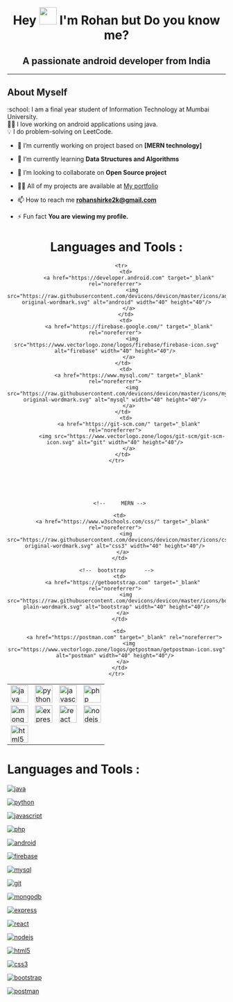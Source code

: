 <a href='https://svgshare.com/s/jje' ><img src='https://svgshare.com/i/jje.svg' title='' /></a>

<h1 align="center">Hey <img src="https://c.tenor.com/Wx9IEmZZXSoAAAAi/hi.gif" height="40" width="40" ><i class="fa-solid fa-envelope"></i> </img> I'm Rohan but Do you know me?</h1>

<h2 align="center">A passionate android developer from India</h2>

<hr>

## About Myself

<div>
:school: I am a final year student of Information Technology at Mumbai University. <br>
🧑‍💻 I love working on android applications using java.<br>
💡 I do problem-solving on LeetCode.
</div>

- 🔭 I’m currently working on project based on **[MERN technology]**

- 🌱 I’m currently learning **Data Structures and Algorithms**

- 👯 I’m looking to collaborate on **Open Source project**

- 👨‍💻 All of my projects are available at [My portfolio](https://github.com/rohanshirke00)

- 📫 How to reach me  **rohanshirke2k@gmail.com**

- ⚡ Fun fact **You are viewing my profile.**


<center>
  <h1>Languages and Tools :</h1>
  
  <table>
     <tr>
      <td><a href="https://www.java.com" target="_blank" rel="noreferrer"> 
          <img src="https://raw.githubusercontent.com/devicons/devicon/master/icons/java/java-original.svg" alt="java" width="40" height="40"/> 
         </a>
      </td>
        <td>
          <a href="https://www.python.org" target="_blank" rel="noreferrer"> 
            <img src="https://raw.githubusercontent.com/devicons/devicon/master/icons/python/python-original.svg" alt="python" width="40" height="40"/>
          </a>
        </td>
      <td>
        <a href="https://developer.mozilla.org/en-US/docs/Web/JavaScript" target="_blank" rel="noreferrer"> 
          <img src="https://raw.githubusercontent.com/devicons/devicon/master/icons/javascript/javascript-original.svg" alt="javascript" width="40" height="40"/> 
        </a> 
      </td>
        <td>
          <a href="https://www.php.net" target="_blank" rel="noreferrer"> 
            <img src="https://raw.githubusercontent.com/devicons/devicon/master/icons/php/php-original.svg" alt="php" width="40" height="40"/> 
          </a> 
      </td>
    </tr>
   
       <tr>
          <td>
            <a href="https://developer.android.com" target="_blank" rel="noreferrer"> 
              <img src="https://raw.githubusercontent.com/devicons/devicon/master/icons/android/android-original-wordmark.svg" alt="android" width="40" height="40"/>
            </a>
          </td>
          <td>
            <a href="https://firebase.google.com/" target="_blank" rel="noreferrer"> 
              <img src="https://www.vectorlogo.zone/logos/firebase/firebase-icon.svg" alt="firebase" width="40" height="40"/> 
            </a>
        </td>
          <td>
            <a href="https://www.mysql.com/" target="_blank" rel="noreferrer"> 
              <img src="https://raw.githubusercontent.com/devicons/devicon/master/icons/mysql/mysql-original-wordmark.svg" alt="mysql" width="40" height="40"/> 
            </a>
        </td>
          <td>
            <a href="https://git-scm.com/" target="_blank" rel="noreferrer"> 
              <img src="https://www.vectorlogo.zone/logos/git-scm/git-scm-icon.svg" alt="git" width="40" height="40"/> 
            </a>
        </td>
    </tr>
      
      
      
      
      
      
      <!--     MERN -->
  <tr>
    <td>
      <a href="https://www.mongodb.com/" target="_blank" rel="noreferrer"> 
        <img src="https://raw.githubusercontent.com/devicons/devicon/master/icons/mongodb/mongodb-original-wordmark.svg" alt="mongodb" width="40" height="40"/> 
      </a>
    </td>
    <td>  
      <a href="https://expressjs.com" target="_blank" rel="noreferrer"> 
        <img src="https://raw.githubusercontent.com/devicons/devicon/master/icons/express/express-original-wordmark.svg" alt="express" width="40" height="40"/> 
      </a>
    </td>
    <td>
      <a href="https://reactjs.org/" target="_blank" rel="noreferrer"> 
        <img src="https://raw.githubusercontent.com/devicons/devicon/master/icons/react/react-original-wordmark.svg" alt="react" width="40" height="40"/> 
      </a>
    </td>
    <td>
      <a href="https://nodejs.org" target="_blank" rel="noreferrer"> 
        <img src="https://raw.githubusercontent.com/devicons/devicon/master/icons/nodejs/nodejs-original-wordmark.svg" alt="nodejs" width="40" height="40"/> 
      </a>
    </td>
  </tr>
      
      
      
     
   
<!--     HTML -->
  <tr>
    <td>  
        <a href="https://www.w3.org/html/" target="_blank" rel="noreferrer"> 
          <img src="https://raw.githubusercontent.com/devicons/devicon/master/icons/html5/html5-original-wordmark.svg" alt="html5" width="40" height="40"/>
        </a>
    </td>
    
<!--        CSS -->
      <td>
        <a href="https://www.w3schools.com/css/" target="_blank" rel="noreferrer"> 
          <img src="https://raw.githubusercontent.com/devicons/devicon/master/icons/css3/css3-original-wordmark.svg" alt="css3" width="40" height="40"/> 
        </a>
      </td>
    
    <!--  bootstrap      -->
      <td>
        <a href="https://getbootstrap.com" target="_blank" rel="noreferrer"> 
          <img src="https://raw.githubusercontent.com/devicons/devicon/master/icons/bootstrap/bootstrap-plain-wordmark.svg" alt="bootstrap" width="40" height="40"/>
        </a>
      </td>
    
<!--     postman -->
      <td>
          <a href="https://postman.com" target="_blank" rel="noreferrer"> 
            <img src="https://www.vectorlogo.zone/logos/getpostman/getpostman-icon.svg" alt="postman" width="40" height="40"/> 
        </a>
      </td>
    </tr>
  
  </table>
</center>
























Languages and Tools :
=====================

[![java](https://raw.githubusercontent.com/devicons/devicon/master/icons/java/java-original.svg)](https://www.java.com)

[![python](https://raw.githubusercontent.com/devicons/devicon/master/icons/python/python-original.svg)](https://www.python.org)

[![javascript](https://raw.githubusercontent.com/devicons/devicon/master/icons/javascript/javascript-original.svg)](https://developer.mozilla.org/en-US/docs/Web/JavaScript)

[![php](https://raw.githubusercontent.com/devicons/devicon/master/icons/php/php-original.svg)](https://www.php.net)

[![android](https://raw.githubusercontent.com/devicons/devicon/master/icons/android/android-original-wordmark.svg)](https://developer.android.com)

[![firebase](https://www.vectorlogo.zone/logos/firebase/firebase-icon.svg)](https://firebase.google.com/)

[![mysql](https://raw.githubusercontent.com/devicons/devicon/master/icons/mysql/mysql-original-wordmark.svg)](https://www.mysql.com/)

[![git](https://www.vectorlogo.zone/logos/git-scm/git-scm-icon.svg)](https://git-scm.com/)

[![mongodb](https://raw.githubusercontent.com/devicons/devicon/master/icons/mongodb/mongodb-original-wordmark.svg)](https://www.mongodb.com/)

[![express](https://raw.githubusercontent.com/devicons/devicon/master/icons/express/express-original-wordmark.svg)](https://expressjs.com)

[![react](https://raw.githubusercontent.com/devicons/devicon/master/icons/react/react-original-wordmark.svg)](https://reactjs.org/)

[![nodejs](https://raw.githubusercontent.com/devicons/devicon/master/icons/nodejs/nodejs-original-wordmark.svg)](https://nodejs.org)

[![html5](https://raw.githubusercontent.com/devicons/devicon/master/icons/html5/html5-original-wordmark.svg)](https://www.w3.org/html/)

[![css3](https://raw.githubusercontent.com/devicons/devicon/master/icons/css3/css3-original-wordmark.svg)](https://www.w3schools.com/css/)

[![bootstrap](https://raw.githubusercontent.com/devicons/devicon/master/icons/bootstrap/bootstrap-plain-wordmark.svg)](https://getbootstrap.com)

[![postman](https://www.vectorlogo.zone/logos/getpostman/getpostman-icon.svg)](https://postman.com)


